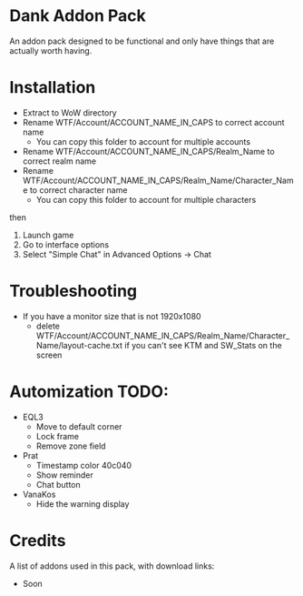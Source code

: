 # Dank Addon Pack
An addon pack designed to be functional and only have things that are actually worth having.

# Installation
- Extract to WoW directory
- Rename WTF/Account/ACCOUNT_NAME_IN_CAPS to correct account name
  - You can copy this folder to account for multiple accounts
- Rename WTF/Account/ACCOUNT_NAME_IN_CAPS/Realm_Name to correct realm name
- Rename WTF/Account/ACCOUNT_NAME_IN_CAPS/Realm_Name/Character_Name to correct character name
  - You can copy this folder to account for multiple characters

then

1. Launch game
2. Go to interface options
3. Select "Simple Chat" in Advanced Options -> Chat

# Troubleshooting
- If you have a monitor size that is not 1920x1080
  - delete WTF/Account/ACCOUNT_NAME_IN_CAPS/Realm_Name/Character_Name/layout-cache.txt if you can't see KTM and SW_Stats on the screen

# Automization TODO:
- EQL3
  - Move to default corner
  - Lock frame
  - Remove zone field
- Prat
  - Timestamp color 40c040
  - Show reminder
  - Chat button
- VanaKos
  - Hide the warning display

# Credits
A list of addons used in this pack, with download links:
- Soon
